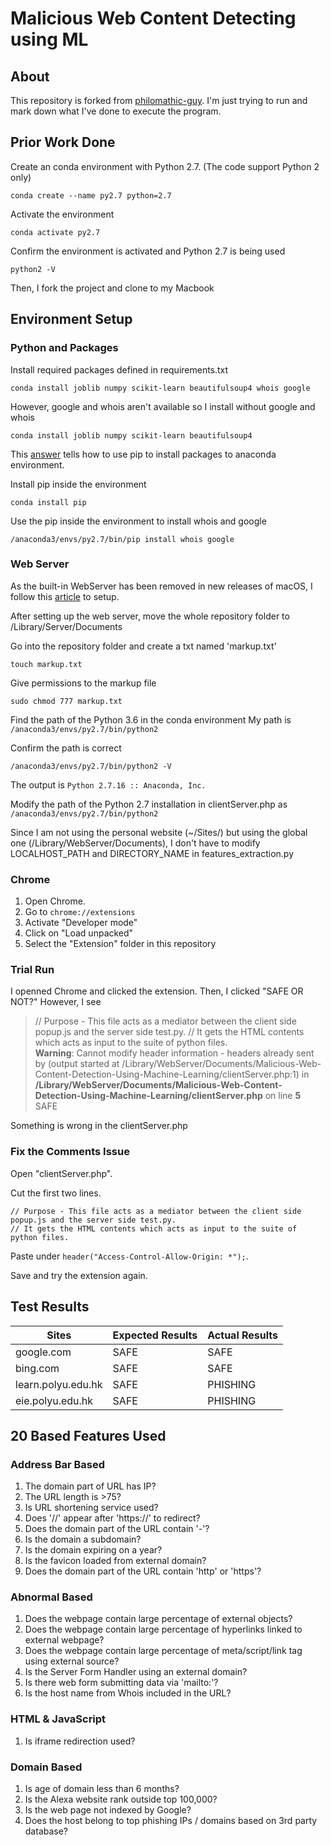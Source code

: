 # Malicious Web Content Detecting using ML

## About
This repository is forked from [philomathic-guy](https://github.com/philomathic-guy/Malicious-Web-Content-Detection-Using-Machine-Learning).
I'm just trying to run and mark down what I've done to execute the program.

## Prior Work Done
Create an conda environment with Python 2.7. (The code support Python 2 only)
```
conda create --name py2.7 python=2.7
```

Activate the environment
```
conda activate py2.7
```

Confirm the environment is activated and Python 2.7 is being used
```
python2 -V
```

Then, I fork the project and clone to my Macbook

## Environment Setup
### Python and Packages
Install required packages defined in requirements.txt
```
conda install joblib numpy scikit-learn beautifulsoup4 whois google
```

However, google and whois aren't available so I install without google and whois
```
conda install joblib numpy scikit-learn beautifulsoup4
```

This [answer](https://stackoverflow.com/a/43729857) tells how to use pip to install packages to anaconda environment.

Install pip inside the environment
```
conda install pip
```

Use the pip inside the environment to install whois and google
```
/anaconda3/envs/py2.7/bin/pip install whois google
```

### Web Server
As the built-in WebServer has been removed in new releases of macOS, I follow this [article](https://discussions.apple.com/docs/DOC-13841) to setup.

After setting up the web server, move the whole repository folder to /Library/Server/Documents

Go into the repository folder and create a txt named 'markup.txt'
```
touch markup.txt
```

Give permissions to the markup file
```
sudo chmod 777 markup.txt
```

Find the path of the Python 3.6 in the conda environment
My path is ```/anaconda3/envs/py2.7/bin/python2```

Confirm the path is correct
```
/anaconda3/envs/py2.7/bin/python2 -V
```
The output is ```Python 2.7.16 :: Anaconda, Inc.```

Modify the path of the Python 2.7 installation in clientServer.php as ```/anaconda3/envs/py2.7/bin/python2```

Since I am not using the personal website (~/Sites/) but using the global one (/Library/WebServer/Documents), I don't have to modify LOCALHOST_PATH and DIRECTORY_NAME in features_extraction.py

### Chrome
1. Open Chrome.
1. Go to ```chrome://extensions```
1. Activate "Developer mode"
1. Click on "Load unpacked"
1. Select the "Extension" folder in this repository

### Trial Run
I openned Chrome and clicked the extension.
Then, I clicked "SAFE OR NOT?"
However, I see
> // Purpose - This file acts as a mediator between the client side popup.js and the server side test.py. // It gets the HTML contents which acts as input to the suite of python files. <br /> <b>Warning</b>: Cannot modify header information - headers already sent by (output started at /Library/WebServer/Documents/Malicious-Web-Content-Detection-Using-Machine-Learning/clientServer.php:1) in <b>/Library/WebServer/Documents/Malicious-Web-Content-Detection-Using-Machine-Learning/clientServer.php</b> on line <b>5</b><br /> SAFE

Something is wrong in the clientServer.php

### Fix the Comments Issue
Open "clientServer.php".

Cut the first two lines.
```
// Purpose - This file acts as a mediator between the client side popup.js and the server side test.py.
// It gets the HTML contents which acts as input to the suite of python files.
```

Paste under ```header("Access-Control-Allow-Origin: *");```.

Save and try the extension again.

## Test Results
| Sites | Expected Results | Actual Results |
| --- | --- | --- |
| google.com | SAFE | SAFE |
| bing.com | SAFE | SAFE |
| learn.polyu.edu.hk | SAFE | PHISHING |
| eie.polyu.edu.hk | SAFE | PHISHING |

## 20 Based Features Used
### Address Bar Based
1. The domain part of URL has IP?
1. The URL length is >75?
1. Is URL shortening service used?
1. Does '//' appear after 'https://' to redirect?
1. Does the domain part of the URL contain '-'?
1. Is the domain a subdomain?
1. Is the domain expiring on a year?
1. Is the favicon loaded from external domain?
1. Does the domain part of the URL contain 'http' or 'https'?

### Abnormal Based
1. Does the webpage contain large percentage of external objects?
1. Does the webpage contain large percentage of hyperlinks linked to external webpage?
1. Does the webpage contain large percentage of meta/script/link tag using external source?
1. Is the Server Form Handler using an external domain?
1. Is there web form submitting data via 'mailto:'?
1. Is the host name from Whois included in the URL?

### HTML & JavaScript
1. Is iframe redirection used?

### Domain Based
1. Is age of domain less than 6 months?
1. Is the Alexa website rank outside top 100,000?
1. Is the web page not indexed by Google?
1. Does the host belong to top phishing IPs / domains based on 3rd party database?

